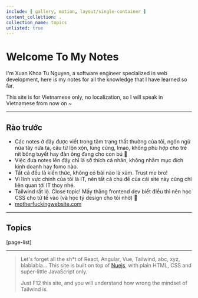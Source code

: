 ```yaml
---
include: [ gallery, motion, layout/single-container ]
content_collection: .
collection_name: topics
unlisted: true
---
```


# Welcome To My Notes

I'm Xuan Khoa Tu Nguyen, a software engineer specialized in web development, here is my notes for
all the knowledge that I have learned so far.

This site is for Vietnamese only, no localization, so I will speak in Vietnamese from now on ~

___

## Rào trước

- Các notes ở đây được viết trong tâm trạng thất thường của tôi, ngôn ngữ nửa tây nửa ta, câu từ lộn xộn, lủng củng, lmao, không phù hợp cho trẻ nít bông tuyết hay đàn ông đang cho con bú 🙂
- Việc đưa notes lên đây chỉ là sở thích cá nhân, không nhằm mục đích kinh doanh hay fomo nào.
- Tất cả đều là kiến thức, không có bài nào là xàm. Trust me bro!
- Vì lĩnh vực chính của tôi là IT, nên tất cả chủ đề của cái site này cũng chỉ liên quan tới IT thoy nhé.
- Tailwind rất lỏ. Close topic! Mấy thằng frontend dev biết điều thì nên học CSS cho tử tế vào (và học tý design cho tôi nhờ) 🙂
- [motherfuckingwebsite.com](https://motherfuckingwebsite.com/)

___

## Topics

[page-list]

___

> Let's forget all the sh*t of React, Angular, Vue, Tailwind, abc, xyz, blablabla...
> This site is built on top of [Nuejs](https://nuejs.org), with plain HTML, CSS and super-little JavaScript only.
>
> Just F12 this site, and you will understand how wrong the mindset of Tailwind is.
